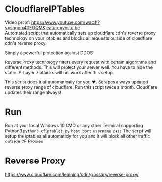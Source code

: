 # CloudflareIPTables
Video proof: https://www.youtube.com/watch?v=sngom40EOQM&feature=youtu.be<br>
Automated script that automatically sets up cloudflare cdn's reverse proxy technology on your iptables and blocks all requests outside of cloudflare cdn's reverse proxy.

Simply a powerful protection against DDOS.

Reverse Proxy technology filters every request with certain algorithms and different methods. This will protect your server well. You have to hide the static IP. Layer 7 attacks will not work after this setup.

This script does it all automatically for you ❤️. 
Scrapes always updated reverse proxy range of cloudflare. Run this script twice a month. Cloudflare updates their range always!

# Run
Run at your local Windows 10 CMD or any other Terminal supporting Python3
```python3 cfiptables.py host port username pass```
The script will setup the iptables all automaticly for you and it will block all other traffic outside CF Proxies

# Reverse Proxy
https://www.cloudflare.com/learning/cdn/glossary/reverse-proxy/
